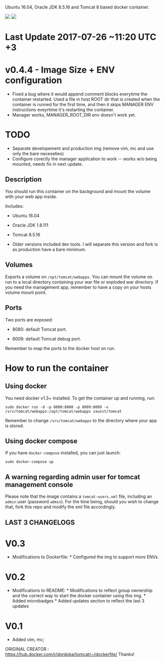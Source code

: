 
Ubuntu 16.04, Oracle JDK 8.5.16 and Tomcat 8 based docker container.

[![](https://images.microbadger.com/badges/version/zauxst/tomcat.svg)](https://microbadger.com/images/zauxst/tomcat "Get your own version badge on microbadger.com") [![](https://images.microbadger.com/badges/image/zauxst/tomcat.svg)](https://microbadger.com/images/zauxst/tomcat "Get your own image badge on microbadger.com")


# Last Update 2017-07-26 ~11:20 UTC +3
# v0.4.4 - Image Size + ENV configuration
 - Fixed a bug where it would append comment blocks everytime the container restarted. Used a file in host ROOT dir that is created when the container is runned for the first time, and then it skips MANAGER ENV instructions eveyrtime it's restarting the container.
 - Manager works, MANAGER_ROOT_DIR env doesn't work yet.

# TODO
 * Separate developement and production img (remove vim, mc and use only the bare neceseties)
 * Configure corectly the manager application to work -- works w/o being mounted, needs fix in next update.


## Description
You should run this container on the background and mount the volume with your web app inside.

Includes:
 - Ubuntu 16.04
 - Oracle JDK 1.8.111
 - Tomcat 8.5.16
 
 - Older versions included dev tools. I will separate this version and fork is as production have a bare minimum.
  
## Volumes
Exports a volume on `/opt/tomcat/webapps`.
You can mount the volume on run to a local directory containing your war file or exploded war directory.
If you need the management app, remember to have a copy on your hosts volume mount point.

## Ports
Two ports are exposed:

 - 8080: default Tomcat port.
  
 - 8009: default Tomcat debug port.

Remember to map the ports to the docker host on run.


# How to run the container
## Using docker
You need docker v1.3+ installed. To get the container up and running, run:
 
```
sudo docker run -d -p 8080:8080 -p 8009:8009 -v /srv/tomcat/webapps:/opt/tomcat/webapps zauxst/tomcat
```
Remember to change `/srv/tomcat/webapps` to the directory where your app is stored.

## Using docker compose
If you have `docker-compose` installed, you can just launch:

```
sudo docker-compose up
```

## A warning regarding admin user for tomcat management console
Please note that the image contains a `tomcat-users.xml` file, including an `admin` user (password `admin`). For the time being, should you wish to change that, fork this repo and modify the xml file accordingly.


## LAST 3 CHANGELOGS
# V0.3
 - Modifications to Dockerfile:
        * Configured the img to support more ENVs.

# V0.2
 - Modifications to README:
        * Modifications to reflect group ownership and the correct way to start the docker container using this img.
        * Added microbadges
        * Added updates section to reflect the last 3 updates

# V0.1
 - Added vim, mc;




ORIGINAL CREATOR : https://hub.docker.com/r/dordoka/tomcat/~/dockerfile/ 
Thanks!
